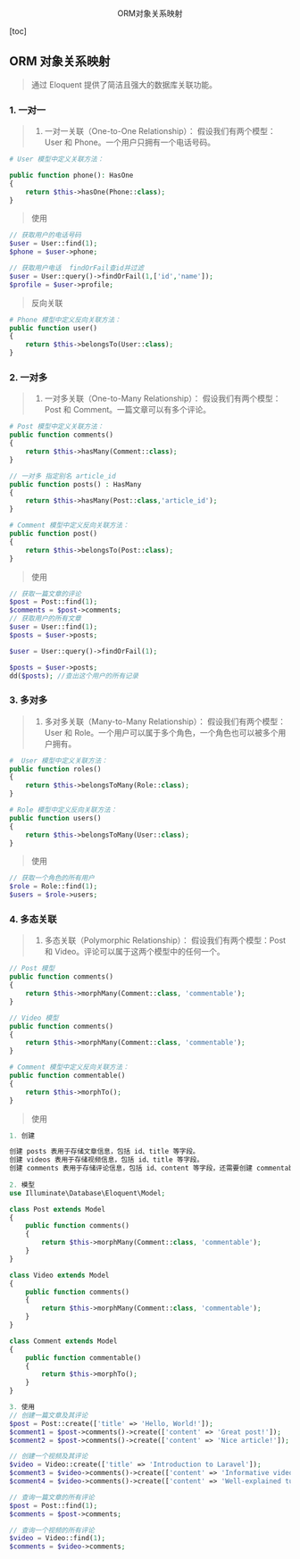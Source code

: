 <center>ORM对象关系映射</center>



[toc]





## ORM 对象关系映射

> 通过 Eloquent 提供了简洁且强大的数据库关联功能。







### 1. 一对一

> 1. 一对一关联（One-to-One Relationship）： 假设我们有两个模型：User 和 Phone。一个用户只拥有一个电话号码。

```php
# User 模型中定义关联方法：

public function phone(): HasOne
{
    return $this->hasOne(Phone::class);
}
```

> 使用

```php
// 获取用户的电话号码
$user = User::find(1);
$phone = $user->phone;
```

```php
// 获取用户电话  findOrFail查id并过滤
$user = User::query()->findOrFail(1,['id','name']);
$profile = $user->profile;
```



> 反向关联

```php
# Phone 模型中定义反向关联方法：
public function user()
{
    return $this->belongsTo(User::class);
}
```





### 2. 一对多

> 1. 一对多关联（One-to-Many Relationship）： 假设我们有两个模型：Post 和 Comment。一篇文章可以有多个评论。

```php
# Post 模型中定义关联方法：
public function comments()
{
    return $this->hasMany(Comment::class);
}

// 一对多 指定别名 article_id
public function posts() : HasMany
{
    return $this->hasMany(Post::class,'article_id');
}
```

```php
# Comment 模型中定义反向关联方法：
public function post()
{
    return $this->belongsTo(Post::class);
}
```

> 使用

```php
// 获取一篇文章的评论
$post = Post::find(1);
$comments = $post->comments;
// 获取用户的所有文章
$user = User::find(1);
$posts = $user->posts;

$user = User::query()->findOrFail(1);

$posts = $user->posts;
dd($posts); //查出这个用户的所有记录
```





### 3. 多对多

> 1. 多对多关联（Many-to-Many Relationship）： 假设我们有两个模型：User 和 Role。一个用户可以属于多个角色，一个角色也可以被多个用户拥有。

```php
#  User 模型中定义关联方法：
public function roles()
{
    return $this->belongsToMany(Role::class);
}

```

```php
# Role 模型中定义反向关联方法：
public function users()
{
    return $this->belongsToMany(User::class);
}
```

> 使用

```php
// 获取一个角色的所有用户
$role = Role::find(1);
$users = $role->users;
```





### 4. 多态关联

> 1. 多态关联（Polymorphic Relationship）： 假设我们有两个模型：Post 和 Video。评论可以属于这两个模型中的任何一个。

```php
// Post 模型
public function comments()
{
    return $this->morphMany(Comment::class, 'commentable');
}

// Video 模型
public function comments()
{
    return $this->morphMany(Comment::class, 'commentable');
}
```

```php
# Comment 模型中定义反向关联方法：
public function commentable()
{
    return $this->morphTo();
}

```

> 使用

```php
1. 创建

创建 posts 表用于存储文章信息，包括 id、title 等字段。
创建 videos 表用于存储视频信息，包括 id、title 等字段。
创建 comments 表用于存储评论信息，包括 id、content 等字段，还需要创建 commentable_id 和 commentable_type 用于多态关联。
    
2. 模型
use Illuminate\Database\Eloquent\Model;

class Post extends Model
{
    public function comments()
    {
        return $this->morphMany(Comment::class, 'commentable');
    }
}

class Video extends Model
{
    public function comments()
    {
        return $this->morphMany(Comment::class, 'commentable');
    }
}

class Comment extends Model
{
    public function commentable()
    {
        return $this->morphTo();
    }
}

3. 使用
// 创建一篇文章及其评论
$post = Post::create(['title' => 'Hello, World!']);
$comment1 = $post->comments()->create(['content' => 'Great post!']);
$comment2 = $post->comments()->create(['content' => 'Nice article!']);

// 创建一个视频及其评论
$video = Video::create(['title' => 'Introduction to Laravel']);
$comment3 = $video->comments()->create(['content' => 'Informative video']);
$comment4 = $video->comments()->create(['content' => 'Well-explained tutorial']);

// 查询一篇文章的所有评论
$post = Post::find(1);
$comments = $post->comments;

// 查询一个视频的所有评论
$video = Video::find(1);
$comments = $video->comments;
```



















